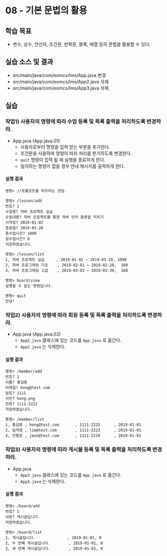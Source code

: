# 08 - 기본 문법의 활용

## 학습 목표

- 변수, 상수, 연산자, 조건문, 반복문, 블록, 배열 등의 문법을 활용할 수 있다.

## 실습 소스 및 결과

- src/main/java/com/eomcs/lms/App.java 변경
- src/main/java/com/eomcs/lms/App2.java 삭제
- src/main/java/com/eomcs/lms/App3.java 삭제

## 실습

### 작업1) 사용자의 명령에 따라 수업 등록 및 목록 출력을 처리하도록 변경하라.

- App.java (App.java.01)
    - 사용자로부터 명령을 입력 받는 부분을 추가한다.
    - 조건문을 사용하여 명령어 따라 처리를 분기하도록 변경한다.
    - `quit` 명령이 입력 될 때 실행을 종료하게 한다.
    - 일치하는 명령이 없을 경우 안내 메시지를 출력하게 한다.

#### 실행 결과

```
명령> //프롬프트를 띄우라는 것임.  

명령> /lesson/add
번호? 1
수업명? 자바 프로젝트 실습
수업내용? 자바 프로젝트를 통한 자바 언어 활용법 익히기
시작일? 2019-01-02
종료일? 2019-05-28
총수업시간? 1000
일수업시간? 8
저장하였습니다.

명령> /lesson/list
1, 자바 프로젝트 실습     , 2019-01-02 ~ 2019-05-28, 1000
2, 자바 프로그래밍 기초    , 2019-02-01 ~ 2019-02-28,  160
3, 자바 프로그래밍 고급    , 2019-03-02 ~ 2019-03-30,  160

명령> board/view
실행할 수 없는 명령입니다.

명령> quit
안녕!
```

### 작업2) 사용자의 명령에 따라 회원 등록 및 목록 출력을 처리하도록 변경하라.

- App.java (App.java.02)
    - `App2.java` 클래스에 있는 코드를 `App.java` 로 옮긴다.
    - `App2.java` 는 삭제한다.

#### 실행 결과

```
명령> /member/add
번호? 1
이름? 홍길동
이메일? hong@test.com
암호? 1111
사진? hong.png
전화? 1111-2222
저장하였습니다.

명령> /member/list
1, 홍길동 , hong@test.com       , 1111-2222      , 2019-01-01
2, 임꺽정 , lim@test.com        , 1111-2223      , 2019-01-01
3, 전봉준 , jeon@test.com       , 1111-2224      , 2019-01-01
```

### 작업3) 사용자의 명령에 따라 게시물 등록 및 목록 출력을 처리하도록 변경하라.

- App.java
    - `App3.java` 클래스에 있는 코드를 `App.java` 로 옮긴다.
    - `App3.java` 는 삭제한다.

#### 실행 결과

```
명령> /board/add
번호? 1
내용? 게시글입니다.
저장하였습니다.

명령> /board/list
1, 게시글입니다.              , 2019-01-01, 0
2, 두 번째 게시글입니다.        , 2019-01-01, 0
3, 세 번째 게시글입니다.        , 2019-01-01, 0
```
